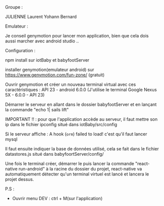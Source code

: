 Groupe : 

JULIENNE Laurent
Yohann Bernard

Emulateur : 

Je conseil genymotion pour lancer mon application, bien que cela dois aussi marcher avec android studio ..


Configuration : 

npm install sur iotBaby et babyfootServer

installer genymotion(emulateur android) sur https://www.genymotion.com/fun-zone/ (gratuit)

Ouvrir genymotion et créer un nouveau terminal virtual avec ces caractéristiques : API 23 - android 6.0.0 (J'utilise le terminal Google Nexus 5X - 6.0.0 - API 23)

Démarrer le serveur en allant dans le dossier babyfootServer et en lançant la commande "echo 1| sails lift"

IMPORTANT !! : pour que l'application accède au serveur, il faut mettre son ip dans le fichier ipconfig situé dans iotBaby/src/config

Si le serveur affiche : A hook (`orm`) failed to load! c'est qu'il faut lancer mysql

Il faut ensuite indiquer la base de données utilisé, cela se fait dans le fichier datastores.js situé dans babyfoortServer/config/

Une fois le terminal créer, démarrer le puis lancer la commande "react-native run-android" à la racine du dossier du projet, react-native va automatiquement détecter qu'un terminal virtuel est lancé et lancera le projet dessus.

P.S : 
- Ouvrir menu DEV : ctrl + M(sur l'application)
